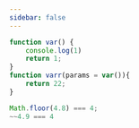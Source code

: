 ```yaml
---
sidebar: false
---
```

``` javascript
function var() {
    console.log(1)
    return 1;
}
function varr(params = var()){
    return 22;
}
```

``` javascript
Math.floor(4.8) === 4;
~~4.9 === 4
```